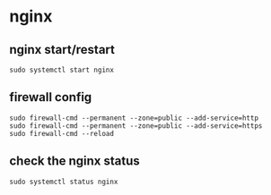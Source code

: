 # nginx
## nginx start/restart
```
sudo systemctl start nginx  
```
## firewall config
```
sudo firewall-cmd --permanent --zone=public --add-service=http 
sudo firewall-cmd --permanent --zone=public --add-service=https
sudo firewall-cmd --reload
```
## check the nginx status
```
sudo systemctl status nginx  
```
